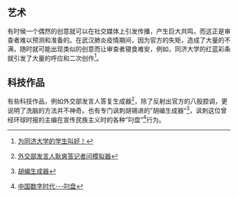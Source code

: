 


## 艺术

有时候一个偶然的创意就可以在社交媒体上引发传播，产生巨大共鸣，而这正是审查者难以预测和准备的。在武汉肺炎疫情期间，因为官方的失矩，造成了大量的不满，随时就可能出现类似的创意而让审查者寝食难安，例如，同济大学的红蓝彩条就引发了大量的呼应和二次创作[^4]。

## 科技作品

有些科技作品，例如外交部发言人答复生成器[^1]，除了反射出官方的八股腔调，更说明了洗脑的方法并不神奇。也有专门讽刺胡锡进的”胡编生成器“[^2]，讽刺这位曾经环球时报的主编在宣传民族主义时的各种”叼盘”[^3]行为。



[^1]: [外交部发言人耿爽答记者问模拟器](https://gengshuang1.github.io/)
[^2]: [胡编生成器](https://mediatoreditor.github.io/hugenerator/)
[^3]: [中国数字时代---叼盘](https://chinadigitaltimes.net/chinese/tag/%E5%8F%BC%E7%9B%98)
[^4]: [为同济大学的学生叫好！](https://chinadigitaltimes.net/chinese/680529.html?utm_source=dlvr.it&utm_medium=twitter)
